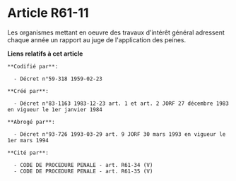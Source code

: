 # Article R61-11

Les organismes mettant en oeuvre des travaux d'intérêt général adressent chaque année un rapport au juge de l'application des
peines.

**Liens relatifs à cet article**

	**Codifié par**:

	  - Décret n°59-318 1959-02-23

	**Créé par**:

	  - Décret n°83-1163 1983-12-23 art. 1 et art. 2 JORF 27 décembre 1983 en vigueur le 1er janvier 1984

	**Abrogé par**:

	  - Décret n°93-726 1993-03-29 art. 9 JORF 30 mars 1993 en vigueur le 1er mars 1994

	**Cité par**:

	  - CODE DE PROCEDURE PENALE - art. R61-34 (V)
	  - CODE DE PROCEDURE PENALE - art. R61-35 (V)
